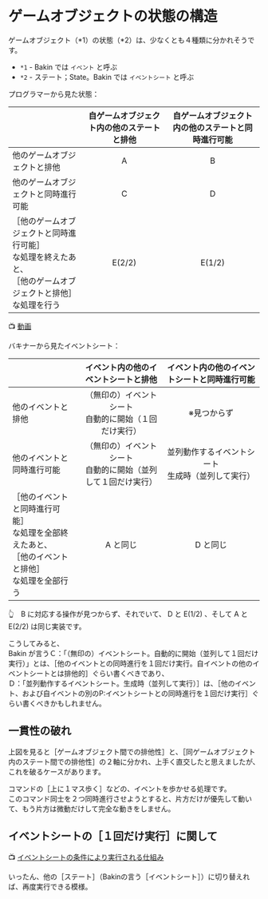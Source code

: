 # ゲームオブジェクトの状態の構造

ゲームオブジェクト（*1）の状態（*2）は、少なくとも４種類に分かれそうです。  

* `*1` - Bakin では `イベント` と呼ぶ
* `*2` - ステート；State。Bakin では `イベントシート` と呼ぶ

プログラマーから見た状態：  

|                                      | 自ゲームオブジェクト内の他のステートと排他 | 自ゲームオブジェクト内の他のステートと同時進行可能 |
|--------------------------------------|:------------------------------------------:|:--------------------------------------------------:|
| 他のゲームオブジェクトと排他         |                      A                     |                           B                        |
| 他のゲームオブジェクトと同時進行可能 |                      C                     |                           D                        |
| ［他のゲームオブジェクトと同時進行可能］<br/>な処理を終えたあと、<br/>［他のゲームオブジェクトと排他］<br/>な処理を行う | E(2/2) | E(1/2)  |

📺 [動画](https://x.com/muzudho1/status/1862759766155788622)  

バキナーから見たイベントシート：  

|                                      |             イベント内の他のイベントシートと排他               | イベント内の他のイベントシートと同時進行可能 |
|--------------------------------------|:--------------------------------------------------------------:|:--------------------------------------------:|
| 他のイベントと排他                   |    （無印の）イベントシート<br>自動的に開始（１回だけ実行）    |                  ※見つからず                |
| 他のイベントと同時進行可能           |（無印の）イベントシート<br>自動的に開始（並列して１回だけ実行）| 並列動作するイベントシート<br/>生成時（並列して実行） |
| ［他のイベントと同時進行可能］<br/>な処理を全部終えたあと、<br/>［他のイベントと排他］<br/>な処理を全部行う | A と同じ | D と同じ |

👆　B に対応する操作が見つからず、それでいて、 D と E(1/2) 、そして A と E(2/2) は同じ実装です。  

こうしてみると、  
Bakin が言うＣ：「（無印の）イベントシート。自動的に開始（並列して１回だけ実行）」とは、［他のイベントとの同時進行を１回だけ実行。自イベントの他のイベントシートとは排他的］ぐらい書くべきであり、  
Ｄ：「並列動作するイベントシート。生成時（並列して実行）］は、［他のイベント、および自イベントの別のP:イベントシートとの同時進行を１回だけ実行］ぐらい書くべきかもしれません。  

## 一貫性の破れ

上図を見ると［ゲームオブジェクト間での排他性］と、［同ゲームオブジェクト内のステート間での排他性］の２軸に分かれ、上手く直交したと思えましたが、  
これを破るケースがあります。  

コマンドの［上に１マス歩く］などの、イベントを歩かせる処理です。  
このコマンド同士を２つ同時進行させようとすると、片方だけが優先して動いて、もう片方は微動だけして完全な動きをしません。  

## イベントシートの［１回だけ実行］に関して

📺 [イベントシートの条件により実行される仕組み](https://x.com/muzudho1/status/1870691906847674458)  

いったん、他の［ステート］（Bakinの言う［イベントシート］）に切り替えれば、再度実行できる模様。  
